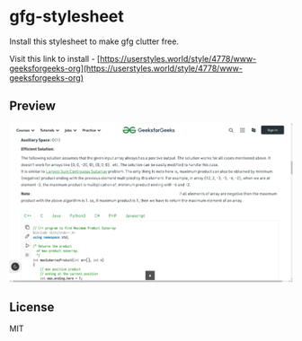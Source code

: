 # gfg-stylesheet

Install this stylesheet to make gfg clutter free.

Visit this link to install -
[https://userstyles.world/style/4778/www-geeksforgeeks-org](https://userstyles.world/style/4778/www-geeksforgeeks-org)

## Preview

![preview](./preview.png)

## License

MIT
